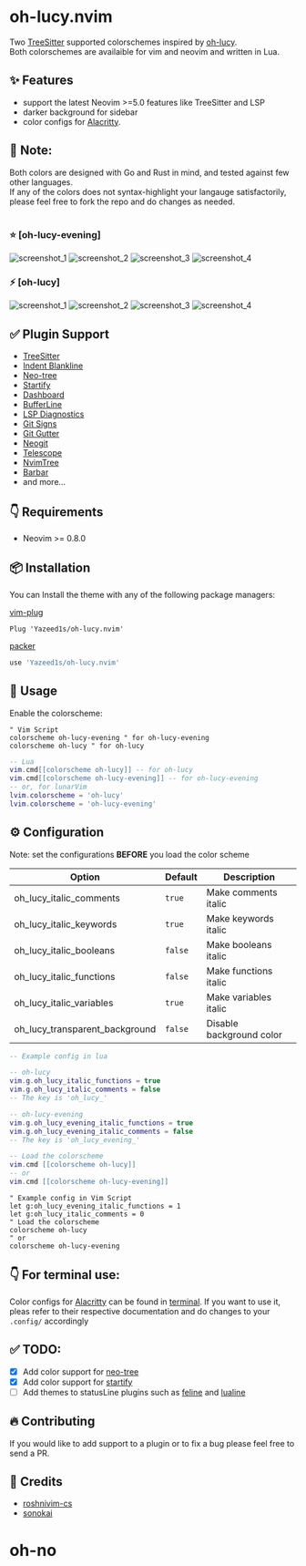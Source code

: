 # oh-lucy.nvim

Two [TreeSitter](https://github.com/nvim-treesitter/nvim-treesitter) supported colorschemes inspired by [oh-lucy](https://github.com/hermitter/oh-lucy-vscode-theme).\
Both colorschemes are availaible for vim and neovim and written in Lua.


## ✨ Features

- support the latest Neovim >=5.0 features like TreeSitter and LSP
- darker background for sidebar
- color configs for [Alacritty](https://github.com/alacritty/alacritty).


## 📌 Note:
Both colors are designed with Go and Rust in mind, and tested against few other languages.\
If any of the colors does not syntax-highlight your langauge satisfactorily, please feel free to fork the repo and do changes as needed.  
#
### ⭐️ [oh-lucy-evening]
   ![screenshot_1](https://github.com/Yazeed1s/oh-lucy.nvim/blob/main/screenshots/oh-lucy-evening--1.png)
   ![screenshot_2](https://github.com/Yazeed1s/oh-lucy.nvim/blob/main/screenshots/oh-lucy-evening--2.png)
   ![screenshot_3](https://github.com/Yazeed1s/oh-lucy.nvim/blob/main/screenshots/oh-lucy-evening--3.png)
   ![screenshot_4](https://github.com/Yazeed1s/oh-lucy.nvim/blob/main/screenshots/oh-lucy-evening--4.png)

### ⚡️ [oh-lucy]
   ![screenshot_1](https://github.com/Yazeed1s/oh-lucy.nvim/blob/main/screenshots/oh-lucy--1.png)
   ![screenshot_2](https://github.com/Yazeed1s/oh-lucy.nvim/blob/main/screenshots/oh-lucy--2.png)
   ![screenshot_3](https://github.com/Yazeed1s/oh-lucy.nvim/blob/main/screenshots/oh-lucy--3.png)
   ![screenshot_4](https://github.com/Yazeed1s/oh-lucy.nvim/blob/main/screenshots/oh-lucy--4.png)


## ✅ Plugin Support

- [TreeSitter](https://github.com/nvim-treesitter/nvim-treesitter)
- [Indent Blankline](https://github.com/lukas-reineke/indent-blankline.nvim)
- [Neo-tree](https://github.com/nvim-neo-tree/neo-tree.nvim)
- [Startify](https://github.com/mhinz/vim-startify)
- [Dashboard](https://github.com/glepnir/dashboard-nvim)
- [BufferLine](https://github.com/akinsho/nvim-bufferline.lua)
- [LSP Diagnostics](https://neovim.io/doc/user/lsp.html)
- [Git Signs](https://github.com/lewis6991/gitsigns.nvim)
- [Git Gutter](https://github.com/airblade/vim-gitgutter)
- [Neogit](https://github.com/TimUntersberger/neogit)
- [Telescope](https://github.com/nvim-telescope/telescope.nvim)
- [NvimTree](https://github.com/kyazdani42/nvim-tree.lua)
- [Barbar](https://github.com/romgrk/barbar.nvim)
- and more...

## 👇 Requirements

- Neovim >= 0.8.0

## 📦 Installation

You can Install the theme with any of the following package managers:

[vim-plug](https://github.com/junegunn/vim-plug)

```vim
Plug 'Yazeed1s/oh-lucy.nvim'
```

[packer](https://github.com/wbthomason/packer.nvim)

```lua
use 'Yazeed1s/oh-lucy.nvim'
```

## 🚀 Usage

Enable the colorscheme:

```vim
" Vim Script
colorscheme oh-lucy-evening " for oh-lucy-evening
colorscheme oh-lucy " for oh-lucy
```

```lua
-- Lua
vim.cmd[[colorscheme oh-lucy]] -- for oh-lucy
vim.cmd[[colorscheme oh-lucy-evening]] -- for oh-lucy-evening
-- or, for lunarVim
lvim.colorscheme = 'oh-lucy'
lvim.colorscheme = 'oh-lucy-evening'
```
## ⚙️ Configuration

Note: set the configurations **BEFORE** you load the color scheme

| Option                     | Default   | Description              |
| -------------------------- | --------- | ------------------------ |
| oh_lucy_italic_comments  | `true`    | Make comments italic     |
| oh_lucy_italic_keywords  | `true`   | Make keywords italic     |
| oh_lucy_italic_booleans  | `false`   | Make booleans italic     |
| oh_lucy_italic_functions | `false`   | Make functions italic    |
| oh_lucy_italic_variables | `true`   | Make variables italic    |
| oh_lucy_transparent_background      | `false`   | Disable background color |


```lua
-- Example config in lua

-- oh-lucy
vim.g.oh_lucy_italic_functions = true
vim.g.oh_lucy_italic_comments = false
-- The key is 'oh_lucy_'

-- oh-lucy-evening
vim.g.oh_lucy_evening_italic_functions = true
vim.g.oh_lucy_evening_italic_comments = false
-- The key is 'oh_lucy_evening_'

-- Load the colorscheme
vim.cmd [[colorscheme oh-lucy]]
-- or 
vim.cmd [[colorscheme oh-lucy-evening]]
```

```vim
" Example config in Vim Script
let g:oh_lucy_evening_italic_functions = 1
let g:oh_lucy_italic_comments = 0
" Load the colorscheme
colorscheme oh-lucy
" or 
colorscheme oh-lucy-evening
```

## 👇 For terminal use:
Color configs for [Alacritty](https://github.com/alacritty/alacritty) can be found in [terminal](terminal). If you want to use it, pleas refer to their respective documentation and do changes to your `.config/` accordingly 

## ✅ TODO: 
- [x] Add color support for [neo-tree](https://github.com/nvim-neo-tree/neo-tree.nvim)
- [x] Add color support for [startify](https://github.com/mhinz/vim-startify)
- [ ] Add themes to statusLine plugins such as [feline](https://github.com/feline-nvim/feline.nvim) and [lualine](https://github.com/nvim-lualine/lualine.nvim)

## 🔥 Contributing

If you would like to add support to a plugin or to fix a bug please feel free to send a PR.

## 💐 Credits
- [roshnivim-cs](https://github.com/Abstract-IDE/Abstract-cs)
- [sonokai](https://github.com/sainnhe/sonokai)
# oh-no
